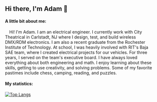 ## Hi there, I'm Adam 👋

#### A little bit about me:

&ensp;&ensp;Hi! I'm Adam. I am an electrical engineer. I currently work with City Theatrical in Carlstadt, NJ where I design, test, and build wireless DMX/RDM electronics. I am also a recent graduate from the Rochester Institute of Technology. At school, I was heavily involved with RIT's Baja SAE team, where I created electrical projects for our vehicles. For three years, I served on the team's executive board. I have always loved everything about both engineering and math. I enjoy learning about these skills, getting to use creativity, and solving problems. Some of my favorite pastimes include chess, camping, reading, and puzzles.

#### My statistics:
[![Top Langs](https://github-readme-stats.vercel.app/api/top-langs/?username=AdamSeidman&langs_count=8&hide=html,freemarker,batchfile&layout=compact)](https://github.com/anuraghazra/github-readme-stats)
